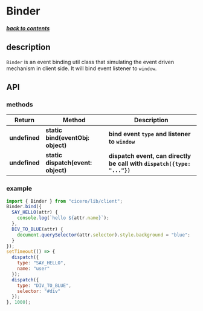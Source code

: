 # Binder

##### [back to contents](../../README.md#top)

## description

`Binder` is an event binding util class that simulating the event driven mechanism in client side.
It will bind event listener to `window`.

## API

### methods

<table>
  <thead>
    <tr>
      <th>Return</th>
      <th>Method</th>
      <th>Description</th>
    </tr>
  </thead>
  <tbody>
    <tr>
      <td><b>undefined</b></td>
      <td><b>static bind(eventObj: object)</b></td>
      <td><b>bind event <code>type</code> and listener to <code>window</code></b></td>
    </tr>
    <tr>
      <td><b>undefined</b></td>
      <td><b>static dispatch(event: object)</b></td>
      <td><b>dispatch event, can directly be call with <code>dispatch({type: "..."})</code></b></td>
    </tr>
  </tbody>
</table>

### example

```js
import { Binder } from "cicero/lib/client";
Binder.bind({
  SAY_HELLO(attr) {
    console.log(`hello ${attr.name}`);
  },
  DIV_TO_BLUE(attr) {
    document.querySelector(attr.selector).style.background = "blue";
  }
});
setTimeout(() => {
  dispatch({
    type: "SAY_HELLO",
    name: "user"
  });
  dispatch({
    type: "DIV_TO_BLUE",
    selector: "#div"
  });
}, 1000);
```
